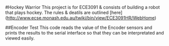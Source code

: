 #Hockey Warrior
This project is for ECE3091 & consists of building a robot that plays hockey.
The rules & deatils are outlined [here] (http://www.ecse.monash.edu.au/twiki/bin/view/ECE3091HR/WebHome)

##Encoder Test
This code reads the value of the Encoder sensors and prints the results to the serial interface so that they can be interpretated and viewed easily.

